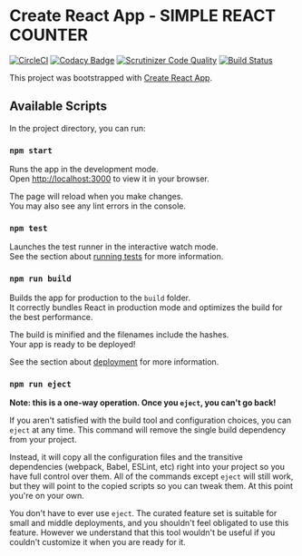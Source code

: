 # Create React App - SIMPLE REACT COUNTER
[![CircleCI](https://dl.circleci.com/status-badge/img/gh/Franckeddy/reactcounter/tree/master.svg?style=svg)](https://dl.circleci.com/status-badge/redirect/gh/Franckeddy/reactcounter/tree/master)
[![Codacy Badge](https://app.codacy.com/project/badge/Grade/6823f1d8828a483a97cfd7f5624284b3)](https://www.codacy.com/gh/Franckeddy/reactcounter/dashboard?utm_source=github.com&amp;utm_medium=referral&amp;utm_content=Franckeddy/reactcounter&amp;utm_campaign=Badge_Grade)
[![Scrutinizer Code Quality](https://scrutinizer-ci.com/g/Franckeddy/reactcounter/badges/quality-score.png?b=master)](https://scrutinizer-ci.com/g/Franckeddy/reactcounter/?branch=master)
[![Build Status](https://scrutinizer-ci.com/g/Franckeddy/reactcounter/badges/build.png?b=master)](https://scrutinizer-ci.com/g/Franckeddy/reactcounter/build-status/master)

This project was bootstrapped with [Create React App](https://github.com/facebook/create-react-app).

## Available Scripts

In the project directory, you can run:

### `npm start`

Runs the app in the development mode.\
Open [http://localhost:3000](http://localhost:3000) to view it in your browser.

The page will reload when you make changes.\
You may also see any lint errors in the console.

### `npm test`

Launches the test runner in the interactive watch mode.\
See the section about [running tests](https://facebook.github.io/create-react-app/docs/running-tests) for more information.

### `npm run build`

Builds the app for production to the `build` folder.\
It correctly bundles React in production mode and optimizes the build for the best performance.

The build is minified and the filenames include the hashes.\
Your app is ready to be deployed!

See the section about [deployment](https://facebook.github.io/create-react-app/docs/deployment) for more information.

### `npm run eject`

**Note: this is a one-way operation. Once you `eject`, you can't go back!**

If you aren't satisfied with the build tool and configuration choices, you can `eject` at any time. This command will remove the single build dependency from your project.

Instead, it will copy all the configuration files and the transitive dependencies (webpack, Babel, ESLint, etc) right into your project so you have full control over them. All of the commands except `eject` will still work, but they will point to the copied scripts so you can tweak them. At this point you're on your own.

You don't have to ever use `eject`. The curated feature set is suitable for small and middle deployments, and you shouldn't feel obligated to use this feature. However we understand that this tool wouldn't be useful if you couldn't customize it when you are ready for it.
